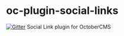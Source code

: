 # oc-plugin-social-links

[![Gitter](https://badges.gitter.im/Join%20Chat.svg)](https://gitter.im/alexcarrega/oc-plugin-social-links?utm_source=badge&utm_medium=badge&utm_campaign=pr-badge&utm_content=badge)
Social Link plugin for OctoberCMS
